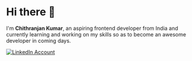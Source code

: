 
<h1>Hi there 👋</h1>
<p>I'm <b>Chithranjan Kumar</b>, an aspiring frontend developer from India and currently learning and working on my skills so as to become an awesome developer in coming days.</p>

[![LinkedIn Account](https://img.shields.io/badge/LinkedIn-0A66C2.svg?style=for-the-badge&logo=LinkedIn&logoColor=white)](https://www.linkedin.com/in/chithranjan-kumar-039667259/)
